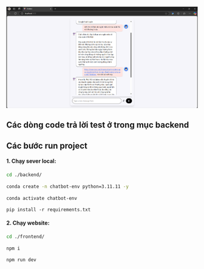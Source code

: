 ![alt text](demo.png)

## Các dòng code trả lời test ở trong mục backend

## Các bước run project

#### 1. Chạy sever local:

```bash
cd ./backend/
```

```bash
conda create -n chatbot-env python=3.11.11 -y
```

```
conda activate chatbot-env
```

```
pip install -r requirements.txt
```

#### 2. Chạy website:

```bash
cd ./frontend/
```

```
npm i
```

```
npm run dev
```
